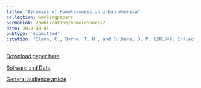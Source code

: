 ```yaml
---
title: "Dynamics of Homelessness in Urban America"
collection: workingpapers
permalink: /publication/homelessness2
date: 2019-10-01
pubtype: 'submitted'
citation: 'Glynn, C., Byrne, T. H., and Culhane, D. P. (2019+). Inflection points in community-level homeless rates (submitted for review)'
---
```


[Download paper here](http://g-lynn.github.io/files/GlynnByrneCulhane_2019+.pdf)

[Sofware and Data](https://github.com/G-Lynn/Inflection)

[General audience article](https://www.zillow.com/research/homelessness-rent-affordability-22247/)
